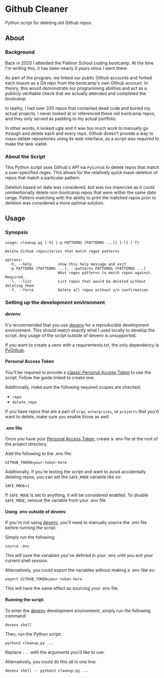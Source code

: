 # Github Cleaner

Python script for deleting old Github repos

## About

### Background

Back in 2020 I attended the Flatiron School coding bootcamp. At the time I'm writing this, it has been nearly 5 years since I went there.

As part of the program, we linked our public Github accounts and forked each lesson as a Git repo from the bootcamp's own Github account. In theory, this would demonstrate our programming abilities and act as a publicly verifiable check that we actually attended and completed the bootcamp. 

In reality, I had over 330 repos that contained dead code and buried my actual projects. I never looked at or referenced these old bootcamp repos, and they only served as padding to my actual portfolio.

In other words, it looked ugly and it was too much work to manually go through and delete each and every repo. Github doesn't provide a way to mass-delete repositories using its web interface, so a script was required to make the task viable.

### About the Script 

This Python script uses Github's API via `PyGithub` to delete repos that match a user-specified regex. This allows for the relatively quick mass-deletion of repos that match a particular pattern. 

Deletion based on date was considered, but was too impercise as it could unintentionally delete non-bootcamp repos that were within the same date range. Pattern-matching with the ability to print the matched repos prior to deletion was considered a more optimal solution.

## Usage

### Synopsis 

```
usage: cleanup.py [-h] [-p PATTERNS [PATTERNS ...]] [-l] [-f]

Delete Github repositories that match regex patterns

options:
  -h, --help            show this help message and exit
  -p PATTERNS [PATTERNS ...], --patterns PATTERNS [PATTERNS ...]
                        What regex patterns to match repos against. Required.
  -l, --list            List repos that would be deleted without deleting them
  -f, --force           Delete all repos without y/n confirmation
```

### Setting up the development environment

#### devenv

It's recommended that you use [devenv](https://devenv.sh) for a reproducible development environment. This should match exactly what I used locally to develop the script. Any usage of the script outside of devenv is unsupported. 

If you want to create a venv with a requirements.txt, the only dependency is [PyGithub](https://github.com/PyGithub/PyGithub). 

#### Personal Access Token

You'll be required to provide a [classic Personal Access Token](https://docs.github.com/en/authentication/keeping-your-account-and-data-secure/managing-your-personal-access-tokens#creating-a-personal-access-token-classic) to use the script. Follow the guide linked to create one. 

Additionally, make sure the following required scopes are checked:

- `repo`
- `delete_repo`

If you have repos that are a part of `orgs`, `enterprises`, or `projects` that you'd want to delete, make sure you enable those as well.

#### .env file

Once you have your [Personal Access Token](#personal-access-token), create a .env file at the root of the project directory.

Add the following to the .env file:

```
GITHUB_TOKEN=your-token-here
```

Additionally, if you're testing the script and want to avoid accidentally deleting repos, you can set the `SAFE_MODE` variable like so:

```
SAFE_MODE=1
```

If `SAFE_MODE` is set to anything, it will be considered enabled. To disable `SAFE_MODE`, remove the variable from your .env file.

#### Using .env outside of devenv

If you're not using [devenv](#devenv), you'll need to manually source the .env file before running the script.

Simply run the following:

```
source .env
```

This will save the variables you've defined in your .env until you exit your current shell session.

Alternatively, you could export the variables without making a .env like so:

```
export GITHUB_TOKEN=your-token-here
```

This will have the same effect as sourcing your .env file.

#### Running the script

To enter the [devenv](#devenv) development environment, simply run the following command:

```
devenv shell
```

Then, run the Python script:

```
python3 cleanup.py ...
```

Replace `...` with the arguments you'd like to use.

Alternatively, you could do this all in one line:

```
devenv shell -- python3 cleanup.py ...
```
